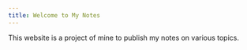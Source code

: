 ```yaml
---
title: Welcome to My Notes
---
```

This website is a project of mine to publish my notes on various topics.